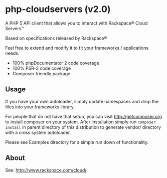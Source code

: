 php-cloudservers (v2.0)
==========================

A PHP 5 API client that allows you to interact with Rackspace® Cloud Servers™

Based on specifications released by Rackspace®

Feel free to extend and modify it to fit your frameworks / applications needs.

- 100% phpDocumentator 2 code coverage
- 100% PSR-2 code coverage
- Composer friendly package

Usage
-----

If you have your own autoloader, simply update namespaces and drop the files
into your frameworks library.

For people that do not have that setup, you can visit http://getcomposer.org to install
composer on your system. After installation simply run `composer install` in parent
directory of this distribution to generate vendor/ directory with a cross system autoloader.

Please see Examples directory for a simple run down of functionality.


About
-----

See: http://www.rackspace.com/cloud/

